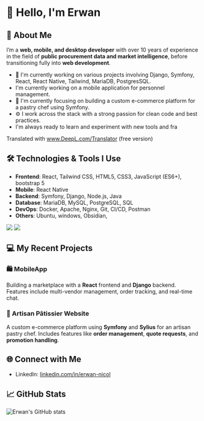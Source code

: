 # 👋 Hello, I'm Erwan

## 🚀 About Me

I’m a **web, mobile, and desktop developer** with over 10 years of experience in the field of **public procurement data and market intelligence**, before transitioning fully into **web development**. 


  - 🌱 I'm currently working on various projects involving Django, Symfony, React, React Native, Tailwind, MariaDB, PostgresSQL.
  - I'm currently working on a mobile application for personnel management. 
  - 💼 I'm currently focusing on building a custom e-commerce platform for a pastry chef using Symfony.
  - ⚙️ I work across the stack with a strong passion for clean code and best practices.
  - I'm always ready to learn and experiment with new tools and fra

Translated with www.DeepL.com/Translator (free version)

## 🛠️ Technologies & Tools I Use

- **Frontend**: React, Tailwind CSS, HTML5, CSS3, JavaScript (ES6+), bootstrap 5
- **Mobile**: React Native
- **Backend**: Symfony, Django, Node.js, Java
- **Database**: MariaDB, MySQL, PostgreSQL, SQL
- **DevOps**: Docker, Apache, Nginx, Git, CI/CD, Postman
- **Others**: Ubuntu, windows, Obsidian,

![](https://img.shields.io/badge/Code-React-informational?style=flat&logo=react&color=61DAFB)
![](https://img.shields.io/badge/react-%2320232a.svg?style=for-the-badge&logo=react&logoColor=%2361DAFB)

## 💻 My Recent Projects

### 🛍️ MobileApp 
Building a marketplace with a **React** frontend and **Django** backend. Features include multi-vendor management, order tracking, and real-time chat.

### 🍰 Artisan Pâtissier Website 
A custom e-commerce platform using **Symfony** and **Sylius** for an artisan pastry chef. Includes features like **order management**, **quote requests**, and **promotion handling**.

## 🌐 Connect with Me

- LinkedIn: [linkedin.com/in/erwan-nicol](www.linkedin.com/in/erwan-nicol-b84063112)

## 📈 GitHub Stats

![Erwan's GitHub stats](https://github-readme-stats.vercel.app/api?username=yourusername&show_icons=true&theme=radical)
